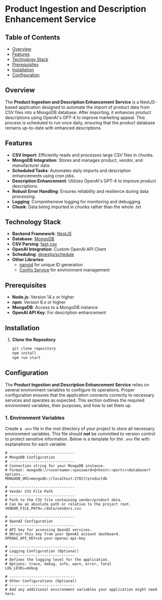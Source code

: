# Product Ingestion and Description Enhancement Service

## Table of Contents

- [Overview](#overview)
- [Features](#features)
- [Technology Stack](#technology-stack)
- [Prerequisites](#prerequisites)
- [Installation](#installation)
- [Configuration](#configuration)


## Overview

The **Product Ingestion and Description Enhancement Service** is a NestJS-based application designed to automate the import of product data from CSV files into a MongoDB database. After importing, it enhances product descriptions using OpenAI's GPT-4 to improve marketing appeal. This process is scheduled to run once daily, ensuring that the product database remains up-to-date with enhanced descriptions.

## Features

- **CSV Import**: Efficiently reads and processes large CSV files in chunks.
- **MongoDB Integration**: Stores and manages product, vendor, and manufacturer data.
- **Scheduled Tasks**: Automates daily imports and description enhancements using cron jobs.
- **Description Enhancement**: Utilizes OpenAI's GPT-4 to improve product descriptions.
- **Robust Error Handling**: Ensures reliability and resilience during data processing.
- **Logging**: Comprehensive logging for monitoring and debugging.
- **Chunk**: Data being imported in chunks rather than the whole .txt

## Technology Stack

- **Backend Framework**: [NestJS](https://nestjs.com/)
- **Database**: [MongoDB](https://www.mongodb.com/)
- **CSV Parsing**: [fast-csv](https://github.com/C2FO/fast-csv)
- **OpenAI Integration**: Custom OpenAI API Client
- **Scheduling**: [@nestjs/schedule](https://docs.nestjs.com/techniques/task-scheduling)
- **Other Libraries**:
  - [nanoid](https://github.com/ai/nanoid) for unique ID generation
  - [Config Service](https://docs.nestjs.com/techniques/configuration) for environment management

## Prerequisites

- **Node.js**: Version 14.x or higher
- **npm**: Version 6.x or higher
- **MongoDB**: Access to a MongoDB instance
- **OpenAI API Key**: For description enhancement

## Installation

1. **Clone the Repository**

   ```bash
   git clone repository
   npm install
   npm run start


## Configuration

The **Product Ingestion and Description Enhancement Service** relies on several environment variables to configure its operations. Proper configuration ensures that the application connects correctly to necessary services and operates as expected. This section outlines the required environment variables, their purposes, and how to set them up.

### 1. Environment Variables

Create a `.env` file in the root directory of your project to store all necessary environment variables. This file should **not** be committed to version control to protect sensitive information. Below is a template for the `.env` file with explanations for each variable:

```env
# ------------------------------
# MongoDB Configuration
# ------------------------------
# Connection string for your MongoDB instance.
# Format: mongodb://<username>:<password>@<host>:<port>/<database>?options...
MONGODB_URI=mongodb://localhost:27017/productdb

# ------------------------------
# Vendor CSV File Path
# ------------------------------
# Path to the CSV file containing vendor/product data.
# Can be an absolute path or relative to the project root.
VENDOR_FILE_PATH=./data/vendors.csv

# ------------------------------
# OpenAI Configuration
# ------------------------------
# API key for accessing OpenAI services.
# Obtain this key from your OpenAI account dashboard.
OPENAI_API_KEY=sk-your-openai-api-key

# ------------------------------
# Logging Configuration (Optional)
# ------------------------------
# Defines the logging level for the application.
# Options: trace, debug, info, warn, error, fatal
LOG_LEVEL=debug

# ------------------------------
# Other Configurations (Optional)
# ------------------------------
# Add any additional environment variables your application might need here.